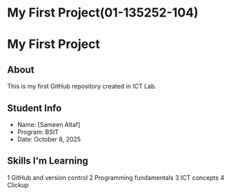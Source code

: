 # My First Project(01-135252-104)
# My First Project
## About
This is my first GitHub repository created in ICT Lab.
## Student Info
- Name: [Sameen Altaf]
- Program: BSIT
- Date: October 8, 2025


## Skills I'm Learning
1 GitHub and version control
2 Programming fundamentals
3 ICT concepts
4 Clickup